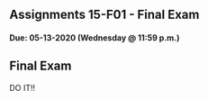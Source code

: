 ## Assignments 15-F01 - Final Exam
#### Due: 05-13-2020 (Wednesday @ 11:59 p.m.)

## Final Exam

DO IT!!